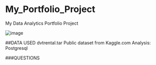 # My_Portfolio_Project
My Data Analytics Portfolio Project

![image](https://github.com/Biffen-Rotich/My_Portfolio_Project/assets/142726672/9441867b-1550-433d-8849-3c52d0a13333)


##DATA USED
dvtrental.tar Public dataset from Kaggle.com
Analysis: Postgresql

###QUESTIONS 
